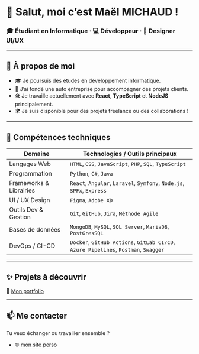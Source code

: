 # 👋 Salut, moi c’est Maël MICHAUD !

### 🎓 Étudiant en Informatique · 💻 Développeur · 🎨 Designer UI/UX

---

## 🚀 À propos de moi

- 🎓 Je poursuis des études en développement informatique.
- 💼 J’ai fondé une auto entreprise pour accompagner des projets clients.
- 🛠️ Je travaille actuellement avec **React**, **TypeScript** et **NodeJS** principalement.
- 🌍 Je suis disponible pour des projets freelance ou des collaborations !

---

## 🧰 Compétences techniques

| Domaine                | Technologies / Outils principaux                                       |
|------------------------|------------------------------------------------------------------------|
| Langages Web           | `HTML`, `CSS`, `JavaScript`, `PHP`, `SQL`, `TypeScript`               |
| Programmation          | `Python`, `C#`, `Java`                                                 |
| Frameworks & Librairies| `React`, `Angular`, `Laravel`, `Symfony`, `Node.js`, `SPFx`, `Express` |
| UI / UX Design         | `Figma`, `Adobe XD`                                                    |
| Outils Dev & Gestion   | `Git`, `GitHub`, `Jira`, `Méthode Agile`                               |
| Bases de données       | `MongoDB`, `MySQL`, `SQL Server`, `MariaDB`, `PostGresSQL`             |
| DevOps / CI-CD         | `Docker`, `GitHub Actions`, `GitLab CI/CD`, `Azure Pipelines`,  `Postman`, `Swagger`       |

---

## ✨ Projets à découvrir

🧠 [Mon portfolio](https://maelmichaud.com)  

---

## 📫 Me contacter

Tu veux échanger ou travailler ensemble ?

- 🌐 [mon site perso](https://maelmichaud.com)
